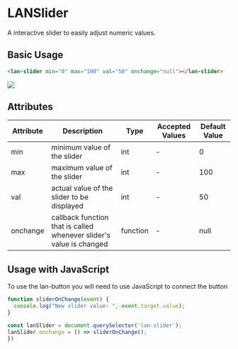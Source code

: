 # LANSlider

A interactive slider to easily adjust numeric values.

## Basic Usage

```html
<lan-slider min="0" max="100" val="50" onchange="null"></lan-slider>
```

<img src="https://i.ibb.co/2kNKYg7/Screen-Shot-2019-06-08-at-3-29-06-AM.png">

## Attributes

| Attribute | Description                                                         | Type     | Accepted Values | Default Value |
| --------- | ------------------------------------------------------------------- | -------- | --------------- | ------------- |
| min       | minimum value of the slider                                         | int      | -               | 0             |
| max       | maximum value of the slider                                         | int      | -               | 100           |
| val       | actual value of the slider to be displayed                          | int      | -               | 50            |
| onchange  | callback function that is called whenever slider's value is changed | function | -               | null          |

## Usage with JavaScript

To use the lan-button you will need to use JavaScript to connect the button

```JavaScript
function sliderOnChange(event) {
  console.log("New slider value: ", event.target.value);
}

const lanSlider = document.querySelector('lan-slider');
lanSlider.onchange = () => sliderOnChange();
})
```
